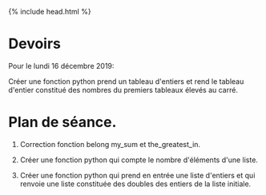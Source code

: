 {% include head.html %}

# Devoirs

Pour le lundi 16 décembre 2019:

Créer une fonction python prend un tableau d'entiers et rend le tableau d'entier constitué des nombres du premiers tableaux élevés au carré.

# Plan de séance.

1. Correction fonction belong my_sum et the_greatest_in.

2. Créer une fonction python qui compte le nombre d'éléments d'une liste.

3. Créer une fonction python qui prend en entrée une liste d'entiers et qui renvoie une liste constituée des doubles des entiers de la liste initiale.

<!--
3. Créer une fonction python the_smallest qui prend un tableau d'entiers et renvoie l'indice et la valeur du plus petit élément de ce tableau.

4. Réaliser une fonction python swap qui prend un tableau et deux indices et échange les valeurs du tableau ayant ces deux indices.

5. Réaliser une fonction python my_sort qui prend un tableau d'entiers et rend un tableau constitué des mêmes entiers mais dans l'ordre croissant.
 
-->
